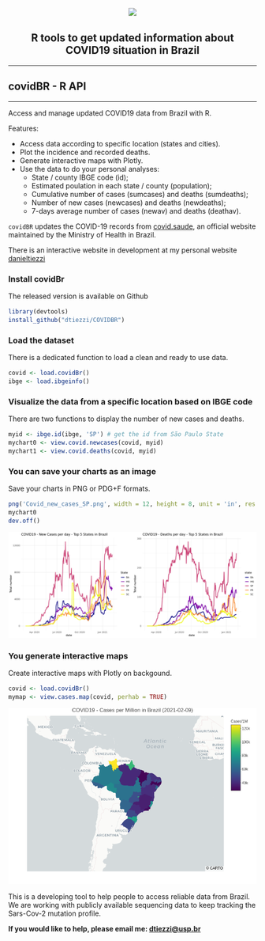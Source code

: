 <p align="center">
  <img src="http://200.144.244.198:8502/media/88f1d7fc9a7edccbc8e82c7597a54c4f1bda16fe1272b022b2283a9f.png" width="600"/>
</p>
 
 <div align="center">
  <h2> R tools to get updated information about COVID19 situation in Brazil </h2>
</div>

------

## covidBR - R API
---

Access and manage updated COVID19 data from Brazil with R.

Features:

  - Access data according to specific location (states and cities).
  - Plot the incidence and recorded deaths.
  - Generate interactive maps with Plotly.
  - Use the data to do your personal analyses:
    - State / county IBGE code (id);
    - Estimated poulation in each state / county (population);
    - Cumulative number of cases (sumcases) and deaths (sumdeaths);
    - Number of new cases (newcases) and deaths (newdeaths);
    - 7-days average number of cases (newav) and deaths (deathav).


`covidBR` updates the COVID-19 records from [covid.saude](https://covid.saude.gov.br/), an official website maintained by the Ministry of Health in Brazil.

There is an interactive website in development at my personal website [danieltiezzi](http://danieltiezzi.pro.br)

### Install covidBr

The released version is available on Github

``` r
library(devtools)
install_github("dtiezzi/COVIDBR")
```

### Load the dataset

There is a dedicated function to load a clean and ready to use data.

``` r
covid <- load.covidBr()
ibge <- load.ibgeinfo()
```

### Visualize the data from a specific location based on IBGE code

There are two functions to display the number of new cases and deaths.

``` r
myid <- ibge.id(ibge, 'SP') # get the id from São Paulo State
mychart0 <- view.covid.newcases(covid, myid)
mychart1 <- view.covid.deaths(covid, myid)
```

### You can save your charts as an image

Save your charts in PNG or PDG+F formats.

``` r
png('Covid_new_cases_SP.png', width = 12, height = 8, unit = 'in', res = 300)
mychart0
dev.off()
```

<p align="center">
 <img src="man/figures/covid_top5.png" width="600"/>
</p>

### You generate interactive maps

Create interactive maps with Plotly on backgound.

``` r
covid <- load.covidBr()
mymap <- view.cases.map(covid, perhab = TRUE)
```
<p align="center">
 <img src="man/figures/br_permil.png" width="600"/>
</p>

This is a developing tool to help people to access reliable data from Brazil. We are working with publicly available sequencing data to keep tracking the Sars-Cov-2 mutation profile.

**If you would like to help, please email me: dtiezzi@usp.br**



